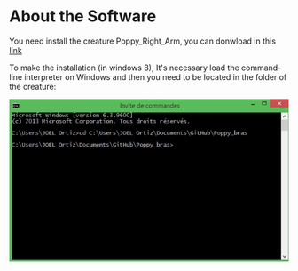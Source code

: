 # About the Software

You need install the creature Poppy_Right_Arm, you can donwload in this [link](https://github.com/joelortizsosa/Poppy_bras_Creatures)

To make the installation (in windows 8), It's necessary load  the command-line interpreter on Windows and then 
you need to be located in the folder of the creature:

![img16](img/assembly/img16.jpg)
